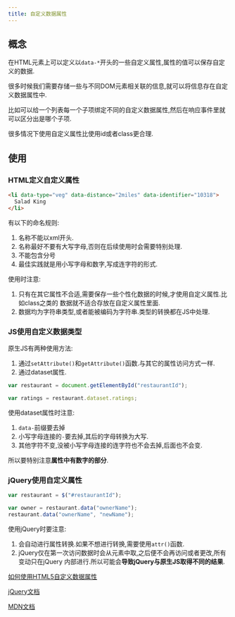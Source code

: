 ```yaml
---
title: 自定义数据属性
---
```


## 概念

在HTML元素上可以定义以`data-*`开头的一些自定义属性,属性的值可以保存自定义的数据.

很多时候我们需要存储一些与不同DOM元素相关联的信息,就可以将信息存在自定义数据属性中.

比如可以给一个列表每一个子项绑定不同的自定义数据属性,然后在响应事件里就可以区分出是哪个子项.

很多情况下使用自定义属性比使用id或者class更合理.

## 使用

### HTML定义自定义属性

```html
<li data-type="veg" data-distance="2miles" data-identifier="10318">
  Salad King
</li>
```

有以下的命名规则:

1. 名称不能以xml开头.
2. 名称最好不要有大写字母,否则在后续使用时会需要特别处理.
3. 不能包含分号
4. 最佳实践就是用小写字母和数字,写成连字符的形式.

使用时注意:

1. 只有在其它属性不合适,需要保存一些个性化数据的时候,才使用自定义属性.比如class之类的
数据就不适合存放在自定义属性里面.
2. 数据均为字符串类型,或者能被编码为字符串.类型的转换都在JS中处理.

### JS使用自定义数据类型

原生JS有两种使用方法:

1. 通过`setAttribute()`和`getAttribute()`函数.与其它的属性访问方式一样.
2. 通过dataset属性.

```js
var restaurant = document.getElementById("restaurantId");

var ratings = restaurant.dataset.ratings;
```

使用dataset属性时注意:

1. `data-`前缀要去掉
2. 小写字母连接的`-`要去掉,其后的字母转换为大写.
3. 其他字符不变,没被小写字母连接的连字符也不会去掉,后面也不会变.

所以要特别注意**属性中有数字的部分**.

### jQuery使用自定义属性

```js
var restaurant = $("#restaurantId");

var owner = restaurant.data("ownerName");
restaurant.data("ownerName", "newName");
```

使用jQuery时要注意:

1. 会自动进行属性转换.如果不想进行转换,需要使用`attr()`函数.
2. jQuery仅在第一次访问数据时会从元素中取,之后便不会再访问或者更改,所有变动只在jQuery
内部进行.所以可能会**导致jQuery与原生JS取得不同的结果**.

[如何使用HTML5自定义数据属性](https://segmentfault.com/a/1190000009227732)

[jQuery文档](https://api.jquery.com/data/)

[MDN文档](https://developer.mozilla.org/zh-CN/docs/Web/HTML/Global_attributes/data-*)